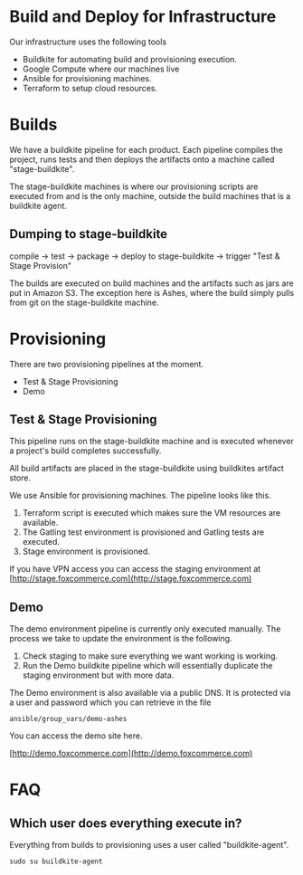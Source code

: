 Build and Deploy for Infrastructure
===================================

Our infrastructure uses the following tools

  * Buildkite for automating build and provisioning execution.
  * Google Compute where our machines live
  * Ansible for provisioning machines.
  * Terraform to setup cloud resources.


Builds
====================================

We have a buildkite pipeline for each product. Each pipeline compiles the project,
runs tests and then deploys the artifacts onto a machine called "stage-buildkite".

The stage-buildkite machines is where our provisioning scripts are executed from
and is the only machine, outside the build machines that is a buildkite agent.

Dumping to stage-buildkite
--------------------------------------
compile -> test -> package -> deploy to stage-buildkite -> trigger "Test & Stage Provision"

The builds are executed on build machines and the artifacts such as jars are put in 
Amazon S3. The exception here is Ashes, where the build simply pulls from git on the stage-buildkite
machine.

Provisioning
======================================

There are two provisioning pipelines at the moment.

  * Test & Stage Provisioning
  * Demo

Test & Stage Provisioning
---------------------------------------

This pipeline runs on the stage-buildkite machine and is executed whenever a project's
build completes successfully. 

All build artifacts are placed in the stage-buildkite using buildkites artifact
store.

We use Ansible for provisioning machines. The pipeline looks like this.

  1. Terraform script is executed which makes sure the VM resources are available.
  2. The Gatling test environment is provisioned and Gatling tests are executed.
  3. Stage environment is provisioned.

If you have VPN access you can access the staging environment at 
[http://stage.foxcommerce.com](http://stage.foxcommerce.com)

Demo
-----------------------------------------

The demo environment pipeline is currently only executed manually. The process
we take to update the environment is the following.

  1. Check staging to make sure everything we want working is working.
  2. Run the Demo buildkite pipeline which will essentially duplicate the staging environment
       but with more data. 

The Demo environment is also available via a public DNS. 
It is protected via a user and password which you can retrieve in the file

    ansible/group_vars/demo-ashes

You can access the demo site here.

[http://demo.foxcommerce.com](http://demo.foxcommerce.com)


FAQ
=======================================

Which user does everything execute in?
-------------------------------------

Everything from builds to provisioning uses a user called "buildkite-agent".

    sudo su buildkite-agent






